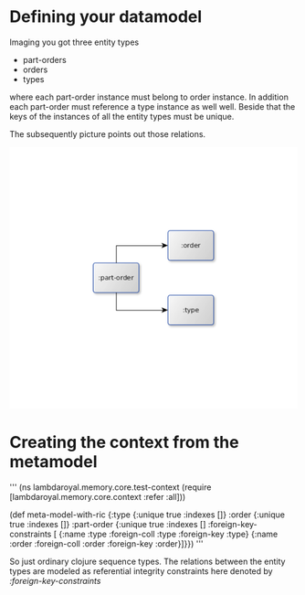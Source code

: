 # Defining your datamodel

Imaging you got three entity types
* part-orders
* orders
* types

where each part-order instance must belong to order instance. 
In addition each part-order must reference a type instance as well well. 
Beside that the keys of the instances of all the entity types must be unique.

The subsequently picture points out those relations.

![](https://raw.githubusercontent.com/gixxi/lambdaroyal-memory/master/design/current.datastructures/example.metamodell.png)

# Creating the context from the metamodel

'''
(ns lambdaroyal.memory.core.test-context
  (require [lambdaroyal.memory.core.context :refer :all]))

(def meta-model-with-ric
  {:type
   {:unique true :indexes []}
   :order
   {:unique true :indexes []}
   :part-order
   {:unique true :indexes [] :foreign-key-constraints [
                                                       {:name :type :foreign-coll :type :foreign-key :type}
                                                       {:name :order :foreign-coll :order :foreign-key :order}]}})
'''

So just ordinary clojure sequence types. The relations between the entity types are modeled as referential integrity constraints here denoted
by *:foreign-key-constraints*
